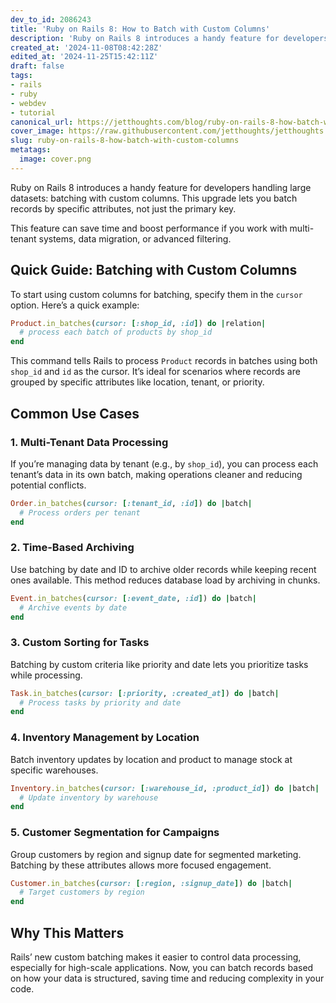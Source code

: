 ```yaml
---
dev_to_id: 2086243
title: 'Ruby on Rails 8: How to Batch with Custom Columns'
description: 'Ruby on Rails 8 introduces a handy feature for developers handling large datasets: batching with...'
created_at: '2024-11-08T08:42:28Z'
edited_at: '2024-11-25T15:42:11Z'
draft: false
tags:
- rails
- ruby
- webdev
- tutorial
canonical_url: https://jetthoughts.com/blog/ruby-on-rails-8-how-batch-with-custom-columns/
cover_image: https://raw.githubusercontent.com/jetthoughts/jetthoughts.github.io/master/content/blog/ruby-on-rails-8-how-batch-with-custom-columns/cover.png
slug: ruby-on-rails-8-how-batch-with-custom-columns
metatags:
  image: cover.png
---
```

Ruby on Rails 8 introduces a handy feature for developers handling large datasets: batching with custom columns. This upgrade lets you batch records by specific attributes, not just the primary key.

This feature can save time and boost performance if you work with multi-tenant systems, data migration, or advanced filtering.

## Quick Guide: Batching with Custom Columns

To start using custom columns for batching, specify them in the `cursor` option. Here’s a quick example:

```ruby
Product.in_batches(cursor: [:shop_id, :id]) do |relation|
  # process each batch of products by shop_id
end
```

This command tells Rails to process `Product` records in batches using both `shop_id` and `id` as the cursor. It’s ideal for scenarios where records are grouped by specific attributes like location, tenant, or priority.

## Common Use Cases

### 1. Multi-Tenant Data Processing

If you’re managing data by tenant (e.g., by `shop_id`), you can process each tenant’s data in its own batch, making operations cleaner and reducing potential conflicts.

   ```ruby
   Order.in_batches(cursor: [:tenant_id, :id]) do |batch|
     # Process orders per tenant
   end
   ```

### 2. Time-Based Archiving

Use batching by date and ID to archive older records while keeping recent ones available. This method reduces database load by archiving in chunks.

   ```ruby
   Event.in_batches(cursor: [:event_date, :id]) do |batch|
     # Archive events by date
   end
   ```

### 3. Custom Sorting for Tasks

Batching by custom criteria like priority and date lets you prioritize tasks while processing. 

   ```ruby
   Task.in_batches(cursor: [:priority, :created_at]) do |batch|
     # Process tasks by priority and date
   end
   ```

### 4. Inventory Management by Location

Batch inventory updates by location and product to manage stock at specific warehouses.

   ```ruby
   Inventory.in_batches(cursor: [:warehouse_id, :product_id]) do |batch|
     # Update inventory by warehouse
   end
   ```

### 5. Customer Segmentation for Campaigns

Group customers by region and signup date for segmented marketing. Batching by these attributes allows more focused engagement.

   ```ruby
   Customer.in_batches(cursor: [:region, :signup_date]) do |batch|
     # Target customers by region
   end
   ```

## Why This Matters

Rails’ new custom batching makes it easier to control data processing, especially for high-scale applications. Now, you can batch records based on how your data is structured, saving time and reducing complexity in your code.
